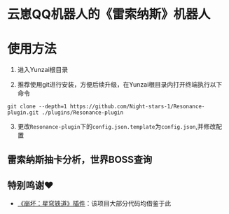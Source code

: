 # 云崽QQ机器人的《雷索纳斯》机器人

# 使用方法

1. 进入Yunzai根目录

2. 推荐使用git进行安装，方便后续升级，在Yunzai根目录内打开终端执行以下命令

```shell
git clone --depth=1 https://github.com/Night-stars-1/Resonance-plugin.git ./plugins/Resonance-plugin
```

3. 更改`Resonance-plugin`下的`config.json.template`为`config.json`,并修改配置

## 雷索纳斯抽卡分析，世界BOSS查询

## 特别鸣谢♥
- [《崩坏：星穹铁道》插件](https://github.com/hewang1an/StarRail-plugin)：该项目大部分代码均借鉴于此
